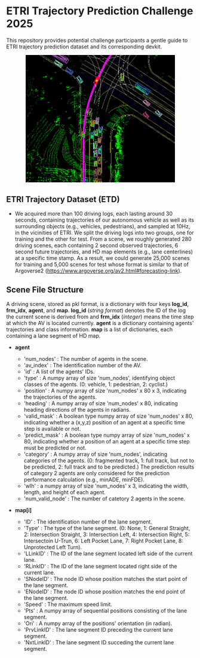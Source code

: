 # ETRI Trajectory Prediction Challenge 2025

This repository provides potential challenge participants a gentle guide to ETRI trajectory prediction dataset and its corresponding devkit.

<p align="center">
  <img src="IMG/ETD.png" alt="ETD" width="400"/>
</p>

## ETRI Trajectory Dataset (ETD)
 
+ We acquired more than 100 driving logs, each lasting around 30 seconds, containing trajectories of our autonomous vehicle as well as its surrounding objects (e.g., vehicles, pedestrians), and sampled at 10Hz, in the vicinities of ETRI. We split the driving logs into two groups, one for training and the other for test. From a scene, we roughly generated 280 driving scenes, each containing 2 second observed trajectories, 6 second future trajectories, and HD map elements (e.g., lane centerlines) at a specific time stamp. As a result, we could generate 25,000 scenes for training and 5,000 scenes for test whose format is similar to that of Argoverse2 (https://www.argoverse.org/av2.html#forecasting-link). 

## Scene File Structure

A driving scene, stored as pkl format, is a dictionary with four keys **log_id**, **frm_idx**, **agent**, and **map**. **log_id** (_string format_) denotes the ID of the log the current scene is derived from and **frm_idx** (_integer_) means the time step at which the AV is located currently. **agent** is a dictionary containing agents' trajectories and class information. **map** is a list of dictionaries, each containing a lane segment of HD map.

+ **agent**
    * 'num_nodes' : The number of agents in the scene.
    * 'av_index' : The identification number of the AV.
    * 'id' : A list of the agents' IDs.
    * 'type' : A numpy array of size 'num_nodes', identifying object classes of the agents. (0: vehicle, 1: pedestrian, 2: cyclist.)
    * 'position' : A numpy array of size 'num_nodes' x 80 x 3, indicating the trajectories of the agents.
    * 'heading' : A numpy array of size 'num_nodes' x 80, indicating heading directions of the agents in radians.
    * 'valid_mask' : A boolean type numpy array of size 'num_nodes' x 80, indicating whether a (x,y,z) position of an agent at a specific time step is available or not.
    * 'predict_mask' : A boolean type numpy array of size 'num_nodes' x 80, indicating whether a position of an agent at a specific time step must be predicted or not.
    * 'category' : A numpy array of size 'num_nodes', indicating categories of the agents. (0: fragmented track, 1: full track, but not to be predicted, 2: full track and to be predicted.) The prediction results of category 2 agents are only considered for the prediction performance calculation (e.g., minADE, minFDE).
    * 'wlh' : a numpy array of size 'num_nodes' x 3, indicating the width, length, and height of each agent.
    * 'num_valid_node' : The number of catetory 2 agents in the scene.

+ **map[i]**
    * 'ID' : The identification number of the lane segment.
    * 'Type' : The type of the lane segment. (0: None, 1: General Straight, 2: Intersection Straight, 3: Intersection Left, 4: Intersection Right, 5: Intersectoin U-Trun, 6: Left Pocket Lane, 7: Right Pocket Lane, 8: Unprotected Left Turn).
    * 'LLinkID' : The ID of the lane segment located left side of the current lane.
    * 'RLinkID' : The ID of the lane segment located right side of the current lane.
    * 'SNodeID' : The node ID whose position matches the start point of the lane segment.
    * 'ENodeID' : The node ID whose position matches the end point of the lane segment.
    * 'Speed' : The maximum speed limit.
    * 'Pts' : A numpy array of sequential positions consisting of the lane segment.
    * 'Ori' : A numpy array of the positions' orientation (in radian).
    * 'PrvLinkID' : The lane segment ID preceding the current lane segment.
    * 'NxtLinkID' : The lane segment ID succeding the current lane segment.
